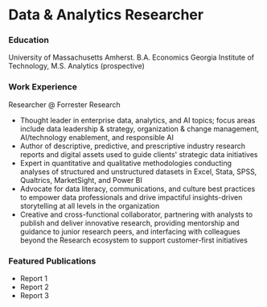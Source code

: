 # Data & Analytics Researcher

### Education
University of Massachusetts Amherst. B.A. Economics
Georgia Institute of Technology, M.S. Analytics (prospective)

### Work Experience
Researcher @ Forrester Research
- Thought leader in enterprise data, analytics, and AI topics; focus areas include data leadership & strategy, organization & change management, AI/technology enablement, and responsible AI
- Author of descriptive, predictive, and prescriptive industry research reports and digital assets used to guide clients' strategic data initiatives
- Expert in quantitative and qualitative methodologies conducting analyses of structured and unstructured datasets in Excel, Stata, SPSS, Qualtrics, MarketSight, and Power BI
- Advocate for data literacy, communications, and culture best practices to empower data professionals and drive impactiful insights-driven storytelling at all levels in the organization
- Creative and cross-functional collaborator, partnering with analysts to publish and deliver innovative research, providing mentorship and guidance to junior research peers, and interfacing with colleagues beyond the Research ecosystem to support customer-first initiatives

### Featured Publications
- Report 1
- Report 2
- Report 3
